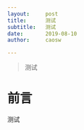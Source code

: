 ```yaml
---
layout:     post
title:      测试
subtitle:   测试
date:       2019-08-10
author:     caosw

---
```


>测试
# 前言
测试
